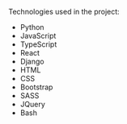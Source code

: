 Technologies used in the project:

*   Python
*   JavaScript
*   TypeScript
*   React
*   Django
*   HTML
*   CSS
*   Bootstrap
*   SASS
*   JQuery
*   Bash
